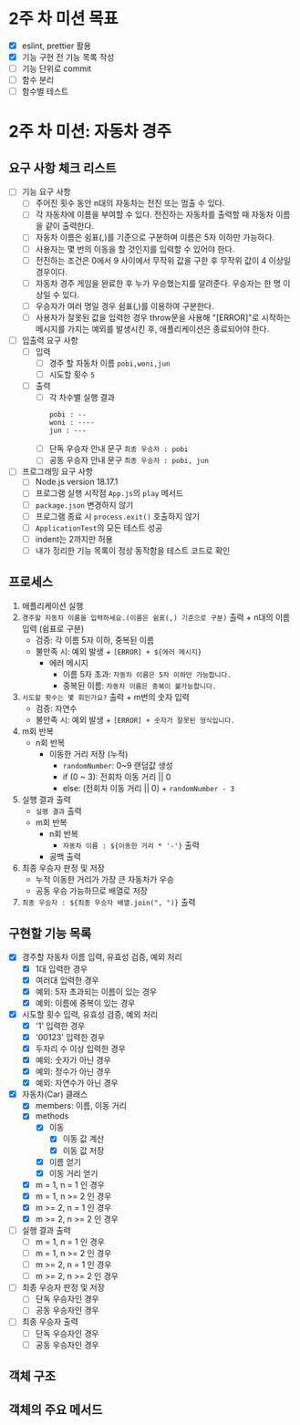 # 2주 차 미션 목표

- [x] eslint, prettier 활용
- [x] 기능 구현 전 기능 목록 작성
- [ ] 기능 단위로 commit
- [ ] 함수 분리
- [ ] 함수별 테스트

# 2주 차 미션: 자동차 경주

## 요구 사항 체크 리스트

- [ ] 기능 요구 사항
  - [ ] 주어진 횟수 동안 n대의 자동차는 전진 또는 멈출 수 있다.
  - [ ] 각 자동차에 이름을 부여할 수 있다. 전진하는 자동차를 출력할 때 자동차 이름을 같이 출력한다.
  - [ ] 자동차 이름은 쉼표(,)를 기준으로 구분하며 이름은 5자 이하만 가능하다.
  - [ ] 사용자는 몇 번의 이동을 할 것인지를 입력할 수 있어야 한다.
  - [ ] 전진하는 조건은 0에서 9 사이에서 무작위 값을 구한 후 무작위 값이 4 이상일 경우이다.
  - [ ] 자동차 경주 게임을 완료한 후 누가 우승했는지를 알려준다. 우승자는 한 명 이상일 수 있다.
  - [ ] 우승자가 여러 명일 경우 쉼표(,)를 이용하여 구분한다.
  - [ ] 사용자가 잘못된 값을 입력한 경우 throw문을 사용해 "[ERROR]"로 시작하는 메시지를 가지는 예외를 발생시킨 후, 애플리케이션은 종료되어야 한다.
- [ ] 입출력 요구 사항
  - [ ] 입력
    - [ ] 경주 할 자동차 이름 `pobi,woni,jun`
    - [ ] 시도할 횟수 `5`
  - [ ] 출력
    - [ ] 각 차수별 실행 결과
      ```
      pobi : --
      woni : ----
      jun : ---
      ```
    - [ ] 단독 우승자 안내 문구 `최종 우승자 : pobi`
    - [ ] 공동 우승자 안내 문구 `최종 우승자 : pobi, jun`
- [ ] 프로그래밍 요구 사항
  - [ ] Node.js version 18.17.1
  - [ ] 프로그램 실행 시작점 `App.js`의 `play` 메서드
  - [ ] `package.json` 변경하지 않기
  - [ ] 프로그램 종료 시 `process.exit()` 호출하지 않기
  - [ ] `ApplicationTest`의 모든 테스트 성공
  - [ ] indent는 2까지만 허용
  - [ ] 내가 정리한 기능 목록이 정상 동작함을 테스트 코드로 확인

## 프로세스

1. 애플리케이션 실행
2. `경주할 자동차 이름을 입력하세요.(이름은 쉼표(,) 기준으로 구분)` 출력 + n대의 이름 입력 (쉼표로 구분)
   - 검증: 각 이름 5자 이하, 중복된 이름
   - 불만족 시: 예외 발생 + `[ERROR] + ${에러 메시지}`
     - 에러 메시지
       - 이름 5자 초과: `자동차 이름은 5자 이하만 가능합니다.`
       - 중복된 이름: `자동차 이름은 중복이 불가능합니다.`
3. `시도할 횟수는 몇 회인가요?` 출력 + m번의 숫자 입력
   - 검증: 자연수
   - 불만족 시: 예외 발생 + `[ERROR] + 숫자가 잘못된 형식입니다.`
4. m회 반복
   - n회 반복
     - 이동한 거리 저장 (누적)
       - `randomNumber`: 0~9 랜덤값 생성
       - if (0 ~ 3): 전회차 이동 거리 || 0
       - else: (전회차 이동 거리 || 0) + `randomNumber - 3`
5. 실행 결과 출력
   - `실행 결과` 출력
   - m회 반복
     - n회 반복
       - `자동차 이름 : ${이동한 거리 * '-'}` 출력
     - 공백 출력
6. 최종 우승자 판정 및 저장
   - 누적 이동한 거리가 가장 큰 자동차가 우승
   - 공동 우승 가능하므로 배열로 저장
7. `최종 우승자 : ${최종 우승자 배열.join(", ")}` 출력

## 구현할 기능 목록

- [x] 경주할 자동차 이름 입력, 유효성 검증, 예외 처리
  - [x] 1대 입력한 경우
  - [x] 여러대 입력한 경우
  - [x] 예외: 5자 초과되는 이름이 있는 경우
  - [x] 예외: 이름에 중복이 있는 경우
- [x] 시도할 횟수 입력, 유효성 검증, 예외 처리
  - [x] '1' 입력한 경우
  - [x] '00123' 입력한 경우
  - [x] 두자리 수 이상 입력한 경우
  - [x] 예외: 숫자가 아닌 경우
  - [x] 예외: 정수가 아닌 경우
  - [x] 예외: 자연수가 아닌 경우
- [x] 자동차(Car) 클래스
  - [x] members: 이름, 이동 거리
  - [x] methods
    - [x] 이동
      - [x] 이동 값 계산
      - [x] 이동 값 저장
    - [x] 이름 얻기
    - [x] 이동 거리 얻기
  - [x] m = 1, n = 1 인 경우
  - [x] m = 1, n >= 2 인 경우
  - [x] m >= 2, n = 1 인 경우
  - [x] m >= 2, n >= 2 인 경우
- [ ] 실행 결과 출력
  - [ ] m = 1, n = 1 인 경우
  - [ ] m = 1, n >= 2 인 경우
  - [ ] m >= 2, n = 1 인 경우
  - [ ] m >= 2, n >= 2 인 경우
- [ ] 최종 우승자 판정 및 저장
  - [ ] 단독 우승자인 경우
  - [ ] 공동 우승자인 경우
- [ ] 최종 우승자 출력
  - [ ] 단독 우승자인 경우
  - [ ] 공동 우승자인 경우

## 객체 구조

## 객체의 주요 메서드
